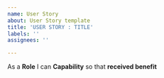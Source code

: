 ```yaml
---
name: User Story
about: User Story template
title: 'USER STORY : TITLE'
labels: ''
assignees: ''

---
```


As a **Role** I can **Capability** so that **received benefit**
